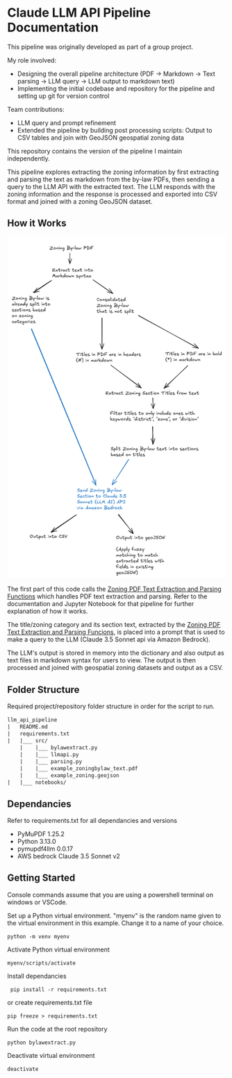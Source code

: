 # Claude LLM API Pipeline Documentation

This pipeline was originally developed as part of a group project.

My role involved:
* Designing the overall pipeline architecture (PDF -> Markdown -> Text parsing -> LLM query -> LLM output to markdown text)
* Implementing the initial codebase and repository for the pipeline and setting up git for version control

Team contributions:
* LLM query and prompt refinement
* Extended the pipeline by building post processing scripts: Output to CSV tables and join with GeoJSON geospatial zoning data

This repository contains the version of the pipeline I maintain independently.

This pipeline explores extracting the zoning information by first extracting and parsing the text as markdown from the by-law PDFs, then sending a query to the LLM API with the extracted text. The LLM responds with the zoning information and the response is processed and exported into CSV format and joined with a zoning GeoJSON dataset.

## How it Works
![Diagram](images/BylawExtractLogicDiagram.png)

The first part of this code calls the [Zoning PDF Text Extraction and Parsing Functions](https://github.com/JoT8ng/zoning-extraction-pipelines/blob/main/common-pdf-parsing-regex/) which handles PDF text extraction and parsing. Refer to the documentation and Jupyter Notebook for that pipeline for further explanation of how it works.

The title/zoning category and its section text, extracted by the [Zoning PDF Text Extraction and Parsing Funcions](https://github.com/JoT8ng/zoning-extraction-pipelines/blob/main/common-pdf-parsing-regex/), is placed into a prompt that is used to make a query to the LLM (Claude 3.5 Sonnet api via Amazon Bedrock).

The LLM's output is stored in memory into the dictionary and also output as text files in markdown syntax for users to view. The output is then processed and joined with geospatial zoning datasets and output as a CSV.

## Folder Structure
Required project/repository folder structure in order for the script to run.
```
llm_api_pipeline
|   README.md
|   requirements.txt
|   |___ src/
    |    |___ bylawextract.py
    |    |___ llmapi.py
    |    |___ parsing.py
    |    |___ example_zoningbylaw_text.pdf
    |    |___ example_zoning.geojson
|   |___ notebooks/
```

## Dependancies
Refer to requirements.txt for all dependancies and versions
* PyMuPDF 1.25.2
* Python 3.13.0
* pymupdf4llm 0.0.17
* AWS bedrock Claude 3.5 Sonnet v2

## Getting Started
Console commands assume that you are using a powershell terminal on windows or VSCode.

Set up a Python virtual environment. "myenv" is the random name given to the virtual environment in this example. Change it to a name of your choice.
```
python -m venv myenv
```
Activate Python virtual environment
```
myenv/scripts/activate
```
Install dependancies
```
 pip install -r requirements.txt
 ```
or create requirements.txt file
```
pip freeze > requirements.txt
```
Run the code at the root repository
```
python bylawextract.py
```
Deactivate virtual environment
```
deactivate
```